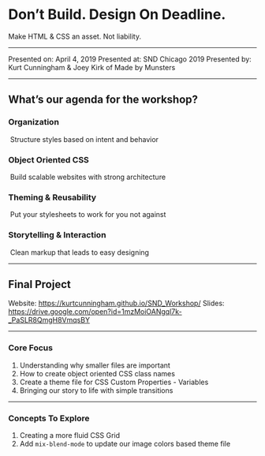 # Don’t Build. Design On Deadline.
Make HTML & CSS an asset. Not liability.

---

Presented on: April 4, 2019
Presented at: SND Chicago 2019
Presented by: Kurt Cunningham & Joey Kirk of Made by Munsters

---

## What’s our agenda for the workshop?

### Organization
 Structure styles based on intent and behavior

### Object Oriented CSS
 Build scalable websites with strong architecture

### Theming & Reusability
 Put your stylesheets to work for you not against

### Storytelling & Interaction
 Clean markup that leads to easy designing

---

## Final Project
Website: https://kurtcunningham.github.io/SND_Workshop/
Slides: https://drive.google.com/open?id=1mzMoiOANgql7k-_PaSLR8QmgH8VmqsBY

---

### Core Focus
1. Understanding why smaller files are important
2. How to create object oriented CSS class names
3. Create a theme file for CSS Custom Properties - Variables
4. Bringing our story to life with simple transitions

---

### Concepts To Explore
1. Creating a more fluid CSS Grid
2. Add `mix-blend-mode` to update our image colors based theme file
